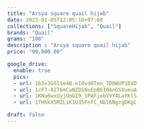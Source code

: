 ```yaml
---
title: "Arsya square quail hijab"
date: 2023-01-05T12:05:10+07:00
collections: ["SquareHijab", "Quail"]
brands: "Quail"
grams: "100"
description : "Arsya square quail hijab"
price: "90,000.00"

google_drive:
  enable: true
  pics:
  - url: 163v3G5l1e4B-eI4vdOTen_7D8WUP1DVD
  - url: 1cF7-4276mCuNZD1NsEpB6I0AnGSXueuA
  - url: 1KNu6wxUyjUmGI9_1PAFjebVVY4LaYKlS
  - url: 1fHhkX5MZLiK1U35FnfC_Nbl6NgzgDKgC

draft: false
---
```


    
  
